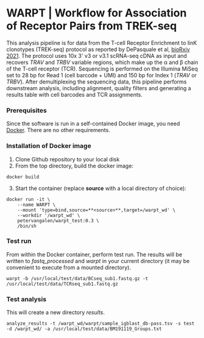 # WARPT | Workflow for Association of Receptor Pairs from TREK-seq

This analysis pipeline is for data from the T-cell Receptor Enrichment to linK clonotypes (TREK-seq) protocol as reported by DePasquale et al, [bioRxiv 2021](https://www.biorxiv.org/content/10.1101/2021.12.01.470599v1). The protocol uses 10x 3' v3 or v3.1 scRNA-seq cDNA as input and recovers *TRAV* and *TRBV* variable regions, which make up the &alpha; and &beta; chain of the T-cell receptor (TCR). Sequencing is performed on the Illumina MiSeq set to 28 bp for Read 1 (cell barcode + UMI) and 150 bp for Index 1 (*TRAV* or *TRBV*). After demultiplexing the sequencing data, this pipeline performs downstream analysis, including alignment, quality filters and generating a results table with cell barcodes and TCR assignments.


### Prerequisites
Since the software is run in a self-contained Docker image, you need [Docker](https://www.docker.com). There are no other requirements.

### Installation of Docker image
1. Clone Github repository to your local disk
2. From the top directory, build the docker image:
```
docker build
```
3. Start the container (replace **source** with a local directory of choice):
```
docker run -it \
	--name WARPT \
	--mount 'type=bind,source=**<source>**,target=/warpt_wd' \
	--workdir '/warpt_wd' \
	petervangalen/warpt_test:0.3 \
	/bin/sh
```


### Test run
From within the Docker container, perform test run. The results will be written to *fastq_processed* and *warpt* in your current directory (it may be convenient to execute from a mounted directory).
```
warpt -b /usr/local/test/data/BCseq_sub1.fastq.gz -t /usr/local/test/data/TCRseq_sub1.fastq.gz
```


### Test analysis
This will create a new directory *results*.
```
analyze_results -t /warpt_wd/warpt/sample_igblast_db-pass.tsv -s test -d /warpt_wd/ -a /usr/local/test/data/BM191119_Groups.txt
```